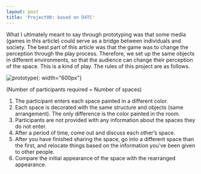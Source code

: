 ```yaml
---
layout: post
title: 'Project00: based on D4TC'
---
```

What I ultimately meant to say through prototyping was that some media (games in this article) could serve as a bridge between individuals and society. The best part of this article was that the game was to change the perception through the play process. Therefore, we set up the same objects in different environments, so that the audience can change their perception of the space. This is a kind of play. The rules of this project are as follows.

![prototype](/sp17-ms2/assets/img/project00/prototype.jpg){: width="600px"}

(Number of participants required = Number of spaces)

1. The participant enters each space painted in a different color.
2. Each space is decorated with the same structure and objects (same arrangement). The only difference is the color painted in the room.
3. Participants are not provided with any information about the spaces they do not enter.
4. After a period of time, come out and discuss each other’s space.
5. After you have finished sharing the space, go into a different space than the first, and relocate things based on the information you’ve been given to other people.
6. Compare the initial appearance of the space with the rearranged appearance.
